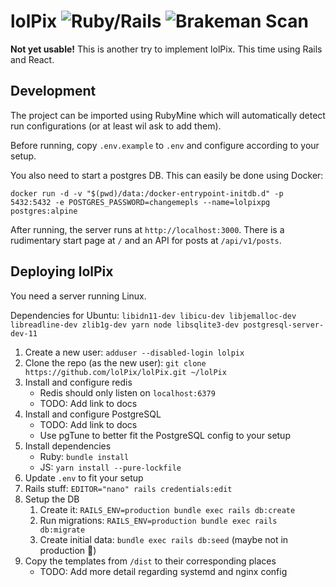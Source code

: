 # lolPix ![Ruby/Rails](https://github.com/lolPix/lolPix/workflows/Ruby/Rails/badge.svg?branch=main) ![Brakeman Scan](https://github.com/lolPix/lolPix/workflows/Brakeman%20Scan/badge.svg?branch=main)

**Not yet usable!**
This is another try to implement lolPix. This time using Rails and React.

## Development

The project can be imported using RubyMine which will automatically detect run configurations (or at least wil ask to add them).

Before running, copy `.env.example` to `.env` and configure according to your setup.

You also need to start a postgres DB. This can easily be done using Docker:
```shell script
docker run -d -v "$(pwd)/data:/docker-entrypoint-initdb.d" -p 5432:5432 -e POSTGRES_PASSWORD=changemepls --name=lolpixpg postgres:alpine
```

After running, the server runs at `http://localhost:3000`.
There is a rudimentary start page at `/` and an API for posts at `/api/v1/posts`.

## Deploying lolPix

You need a server running Linux.

Dependencies for Ubuntu: `libidn11-dev libicu-dev libjemalloc-dev libreadline-dev zlib1g-dev yarn node libsqlite3-dev postgresql-server-dev-11`

1. Create a new user: `adduser --disabled-login lolpix`
2. Clone the repo (as the new user): `git clone https://github.com/lolPix/lolPix.git ~/lolPix`
3. Install and configure redis
    - Redis should only listen on `localhost:6379`
    - TODO: Add link to docs
4. Install and configure PostgreSQL
    - TODO: Add link to docs
    - Use pgTune to better fit the PostgreSQL config to your setup
5. Install dependencies
    - Ruby: `bundle install`
    - JS: `yarn install --pure-lockfile`
6. Update `.env` to fit your setup    
7. Rails stuff: `EDITOR="nano" rails credentials:edit`
8. Setup the DB
    1. Create it: `RAILS_ENV=production bundle exec rails db:create`
    2. Run migrations: `RAILS_ENV=production bundle exec rails db:migrate`
    3. Create initial data: `bundle exec rails db:seed` (maybe not in production 🙈)
9. Copy the templates from `/dist` to their corresponding places
    - TODO: Add more detail regarding systemd and nginx config

